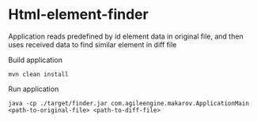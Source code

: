 # Html-element-finder

Application reads predefined by id element data in original file, and then uses received data to find similar element in diff file

Build application

```
mvn clean install
```

Run application
```
java -cp ./target/finder.jar com.agileengine.makarov.ApplicationMain <path-to-original-file> <path-to-diff-file>
```
